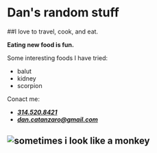# Dan's random stuff


##I love to travel, cook, and eat.

**Eating new food is fun.**


Some interesting foods I have tried:
* balut 
* kidney
* scorpion

Conact me:
+ [***314.520.8421***](https://pbs.twimg.com/media/CYxm67JWsAAt-50.jpg)
+ ***dan.catanzaro@gmail.com***


![sometimes i look like a monkey](https://scontent-ort2-1.xx.fbcdn.net/v/t1.0-9/26112095_10159776338280174_6153036032947547761_n.jpg?_nc_cat=0&oh=7061355c613f821451f2a61f74752ebb&oe=5BF0D50B)
---


